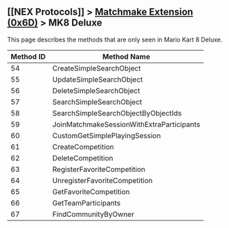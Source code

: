 ## [[NEX Protocols]] > [Matchmake Extension (0x6D)](Matchmake-Extension-Protocol) > MK8 Deluxe

This page describes the methods that are only seen in Mario Kart 8 Deluxe.

| Method ID | Method Name |
| --- | --- |
| 54 | CreateSimpleSearchObject |
| 55 | UpdateSimpleSearchObject |
| 56 | DeleteSimpleSearchObject |
| 57 | SearchSimpleSearchObject |
| 58 | SearchSimpleSearchObjectByObjectIds |
| 59 | JoinMatchmakeSessionWithExtraParticipants |
| 60 | CustomGetSimplePlayingSession |
| 61 | CreateCompetition |
| 62 | DeleteCompetition |
| 63 | RegisterFavoriteCompetition |
| 64 | UnregisterFavoriteCompetition |
| 65 | GetFavoriteCompetition |
| 66 | GetTeamParticipants |
| 67 | FindCommunityByOwner |